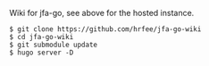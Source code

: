 Wiki for jfa-go, see above for the hosted instance.

```shell
$ git clone https://github.com/hrfee/jfa-go-wiki
$ cd jfa-go-wiki
$ git submodule update
$ hugo server -D
```
